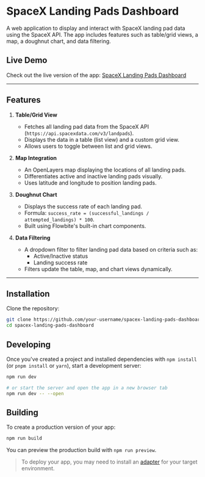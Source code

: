 # SpaceX Landing Pads Dashboard

A web application to display and interact with SpaceX landing pad data using the SpaceX API. The app includes features such as table/grid views, a map, a doughnut chart, and data filtering.

## Live Demo

Check out the live version of the app: [SpaceX Landing Pads Dashboard](https://space-x-app-ten.vercel.app/)

---

## Features

1. **Table/Grid View**

   - Fetches all landing pad data from the SpaceX API (`https://api.spacexdata.com/v3/landpads`).
   - Displays the data in a table (list view) and a custom grid view.
   - Allows users to toggle between list and grid views.

2. **Map Integration**

   - An OpenLayers map displaying the locations of all landing pads.
   - Differentiates active and inactive landing pads visually.
   - Uses latitude and longitude to position landing pads.

3. **Doughnut Chart**

   - Displays the success rate of each landing pad.
   - Formula: `success_rate = (successful_landings / attempted_landings) * 100`.
   - Built using Flowbite's built-in chart components.

4. **Data Filtering**
   - A dropdown filter to filter landing pad data based on criteria such as:
     - Active/Inactive status
     - Landing success rate
   - Filters update the table, map, and chart views dynamically.

---

## Installation

Clone the repository:

```bash
git clone https://github.com/your-username/spacex-landing-pads-dashboard.git
cd spacex-landing-pads-dashboard
```

## Developing

Once you've created a project and installed dependencies with `npm install` (or `pnpm install` or `yarn`), start a development server:

```bash
npm run dev

# or start the server and open the app in a new browser tab
npm run dev -- --open
```

## Building

To create a production version of your app:

```bash
npm run build
```

You can preview the production build with `npm run preview`.

> To deploy your app, you may need to install an [adapter](https://svelte.dev/docs/kit/adapters) for your target environment.
